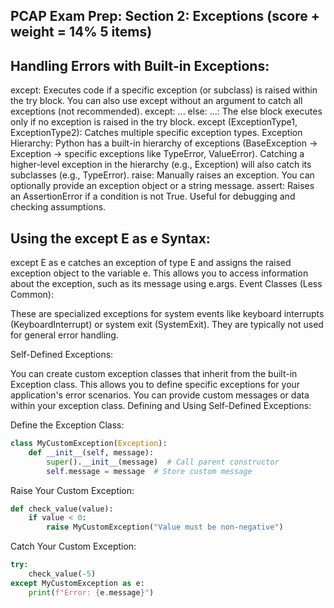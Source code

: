 ## PCAP Exam Prep: Section 2: Exceptions (score + weight = 14%  5 items)

## Handling Errors with Built-in Exceptions:

except: Executes code if a specific exception (or subclass) is raised within the try block. You can also use except without an argument to catch all exceptions (not recommended).
except: ... else: ...: The else block executes only if no exception is raised in the try block.
except (ExceptionType1, ExceptionType2): Catches multiple specific exception types.
Exception Hierarchy: Python has a built-in hierarchy of exceptions (BaseException -> Exception -> specific exceptions like TypeError, ValueError). Catching a higher-level exception in the hierarchy (e.g., Exception) will also catch its subclasses (e.g., TypeError).
raise: Manually raises an exception. You can optionally provide an exception object or a string message.
assert: Raises an AssertionError if a condition is not True. Useful for debugging and checking assumptions.

## Using the except E as e Syntax:

except E as e catches an exception of type E and assigns the raised exception object to the variable e.
This allows you to access information about the exception, such as its message using e.args.
Event Classes (Less Common):

These are specialized exceptions for system events like keyboard interrupts (KeyboardInterrupt) or system exit (SystemExit). They are typically not used for general error handling.

Self-Defined Exceptions:

You can create custom exception classes that inherit from the built-in Exception class.
This allows you to define specific exceptions for your application's error scenarios.
You can provide custom messages or data within your exception class.
Defining and Using Self-Defined Exceptions:

Define the Exception Class:

```python
class MyCustomException(Exception):
    def __init__(self, message):
        super().__init__(message)  # Call parent constructor
        self.message = message  # Store custom message

```
Raise Your Custom Exception:

```python
def check_value(value):
    if value < 0:
        raise MyCustomException("Value must be non-negative")

```
Catch Your Custom Exception:
```python
try:
    check_value(-5)
except MyCustomException as e:
    print(f"Error: {e.message}")

```

```python

```